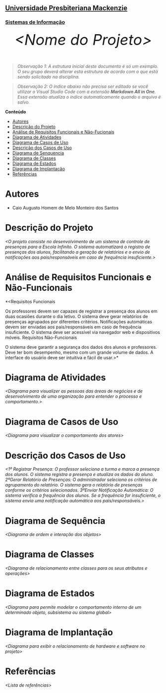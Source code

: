 <h2><a href= "https://www.mackenzie.br">Universidade Presbiteriana Mackenzie</a></h2>
<h3><a href= "https://www.mackenzie.br/graduacao/sao-paulo-higienopolis/sistemas-de-informacao">Sistemas de Informação</a></h3>


<font size="+12"><center>
*&lt;Nome do Projeto&gt;*
</center></font>

>*Observação 1: A estrutura inicial deste documento é só um exemplo. O seu grupo deverá alterar esta estrutura de acordo com o que está sendo solicitado na disciplina.*

>*Observação 2: O índice abaixo não precisa ser editado se você utilizar o Visual Studio Code com a extensão **Markdown All in One**. Essa extensão atualiza o índice automaticamente quando o arquivo é salvo.*

**Conteúdo**

- [Autores](#nome-alunos)
- [Descrição do Projeto](#introdução-do-projeto)
- [Análise de Requisitos Funcionais e Não-Fucionais](#descrição-dos-requisitos)
- [Diagrama de Atividades](#diagrama-de-atividades) 
- [Diagrama de Casos de Uso](#diagrama-de-comportamento-atores)
- [Descrição dos Casos de Uso](#descrição-das-funcões)
- [Diagrama de Senquencia](#diagrama-de-ordem-interações)
- [Diagrama de Classes](#diagrama-orientado-objetos)
- [Diagrama de Estados](#diagrama-estrutura-componente)
- [Diagrama de Implantação](#diagrama-de-hardware-software)
- [Referências](#referências)


# Autores

* Caio Augusto Homem de Melo Monteiro dos Santos


# Descrição do Projeto

*&lt;O projeto consiste no desenvolvimento de um sistema de controle de presenças para a Escola Infinito. O sistema automatizará o registro de presenças dos alunos, facilitando a geração de relatórios e o envio de notificações aos pais/responsáveis em caso de frequência insuficiente.&gt;*

# Análise de Requisitos Funcionais e Não-Funcionais
*&lt;Requisitos Funcionais

Os professores devem ser capazes de registrar a presença dos alunos em duas ocasiões durante o dia letivo.
O sistema deve gerar relatórios de presenças agrupados por diferentes critérios.
Notificações automáticas devem ser enviadas aos pais/responsáveis em caso de frequência insuficiente.
O sistema deve ser acessível via navegador web e dispositivos móveis.
Requisitos Não-Funcionais

O sistema deve garantir a segurança dos dados dos alunos e professores.
Deve ter bom desempenho, mesmo com um grande volume de dados.
A interface do usuário deve ser intuitiva e fácil de usar.&gt;*

# Diagrama de Atividades

*&lt;Diagrama para visualizer as pessoas das áreas de negócios e de desenvolvimento de uma organização para entender o processo e comportamento.&gt;*

# Diagrama de Casos de Uso

*&lt;Diagrama para visualizar o comportamento dos atores&gt;*

# Descrição dos Casos de Uso

*&lt;1º Registrar Presença:
O professor seleciona a turma e marca a presença dos alunos.
O sistema registra a presença e atualiza os dados do aluno.
2ºGerar Relatório de Presenças:
O administrador seleciona os critérios de agrupamento do relatório.
O sistema gera o relatório de presenças conforme os critérios selecionados.
3ºEnviar Notificação Automática:
O sistema verifica a frequência dos alunos.
Se a frequência for insuficiente, o sistema envia uma notificação automática aos pais/responsáveis.&gt;*

# Diagrama de Sequência

*&lt;Diagrama de ordem e interação dos objetos&gt;*

# Diagrama de Classes

*&lt;Diagrama de relacionamento entre classes para os seus atributos e operações&gt;*

# Diagrama de Estados

*&lt;Diagrama para permite modelar o comportamento interno de um determinado objeto, subsistema ou sistema global&gt;*

# Diagrama de Implantação

*&lt;Diagrama para exibir o relacionamento de hardware e software no projeto&gt;*

# Referências

*&lt;Lista de referências&gt;*
